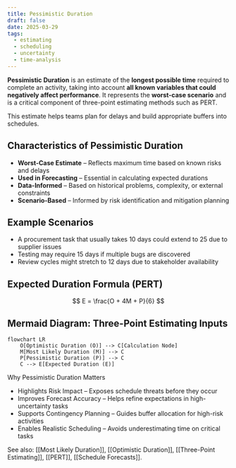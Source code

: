 ```yaml
---
title: Pessimistic Duration
draft: false
date: 2025-03-29
tags:
  - estimating
  - scheduling
  - uncertainty
  - time-analysis
---
```


**Pessimistic Duration** is an estimate of the **longest possible time** required to complete an activity, taking into account **all known variables that could negatively affect performance**. It represents the **worst-case scenario** and is a critical component of three-point estimating methods such as PERT.

This estimate helps teams plan for delays and build appropriate buffers into schedules.

## Characteristics of Pessimistic Duration

- **Worst-Case Estimate** – Reflects maximum time based on known risks and delays  
- **Used in Forecasting** – Essential in calculating expected durations  
- **Data-Informed** – Based on historical problems, complexity, or external constraints  
- **Scenario-Based** – Informed by risk identification and mitigation planning  

## Example Scenarios

- A procurement task that usually takes 10 days could extend to 25 due to supplier issues  
- Testing may require 15 days if multiple bugs are discovered  
- Review cycles might stretch to 12 days due to stakeholder availability

## Expected Duration Formula (PERT)

$$
E = \frac{O + 4M + P}{6}
$$

## Mermaid Diagram: Three-Point Estimating Inputs

```mermaid
flowchart LR
    O[Optimistic Duration (O)] --> C[Calculation Node]
    M[Most Likely Duration (M)] --> C
    P[Pessimistic Duration (P)] --> C
    C --> E[Expected Duration (E)]
```

Why Pessimistic Duration Matters

- Highlights Risk Impact – Exposes schedule threats before they occur
- Improves Forecast Accuracy – Helps refine expectations in high-uncertainty tasks
- Supports Contingency Planning – Guides buffer allocation for high-risk activities
- Enables Realistic Scheduling – Avoids underestimating time on critical tasks

See also: [[Most Likely Duration]], [[Optimistic Duration]], [[Three-Point Estimating]], [[PERT]], [[Schedule Forecasts]].